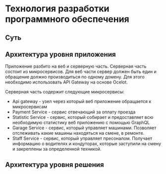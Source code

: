 ﻿# Технология разработки программного обеспечения

## Суть

## Архитектура уровня приложения

Приложение разбито на веб и серверную часть. Серверная часть состоит из микросервисов. 
Для веб части сервер должен быть един и обращение должно производиться по одному домену.
Для этого необходимо использовать API Gateway на основе Ocelot.

Серверная часть содержит следующие микросервисы:
- Api gateway - узел через который веб приложение обращается к микросервисам
- Payment Service - сервис отвечающий за оплату проезда
- Statistic Service - сервис, который собирает и предоставляет всю необходимую статистику веб приложению с помощью GraphQL
- Garage Service - сервис, который управляет машинами. Позволяет отслеживать какие машины находяться на смене, в ремонте. 
- Staff Service - сервис, который управляет пресоналом. Получает информацию о водителях и кондуторах, которые заступили на смену и закреплены за определенной техникой.

## Архитектура уровня решения
